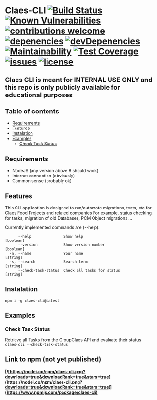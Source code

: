 # Claes-CLI [![Build Status](https://img.shields.io/travis/groupclaes/claes-cli/master.svg )](https://travis-ci.org/groupclaes/claes-cli) [![Known Vulnerabilities](https://snyk.io/test/github/groupclaes/claes-cli/badge.svg)](https://snyk.io/test/github/groupclaes/claes-cli) [![contributions welcome](https://img.shields.io/badge/contributions-welcome-brightgreen.svg?style=flat)](https://github.com/dwyl/esta/issues) [![depenencies](https://status.david-dm.org/gh/groupclaes/claes-cli.svg)](https://david-dm.org/groupclaes/claes-cli) [![devDepenencies](https://status.david-dm.org/gh/groupclaes/claes-cli.svg?type=dev)](https://david-dm.org/groupclaes/claes-cli?type=dev) [![Maintainability](https://api.codeclimate.com/v1/badges/673debd507b01daa20ea/maintainability)](https://codeclimate.com/github/groupclaes/claes-cli/maintainability) [![Test Coverage](https://api.codeclimate.com/v1/badges/673debd507b01daa20ea/test_coverage)](https://codeclimate.com/github/groupclaes/claes-cli/test_coverage) [![issues](https://img.shields.io/github/issues/groupclaes/claes-cli.svg )](https://github.com/groupclaes/claes-cli) [![license](https://img.shields.io/github/license/groupclaes/claes-cli)](https://github.com/groupclaes/claes-cli)

## Claes CLI is meant for INTERNAL USE ONLY and this repo is only publicly available for educational purposes


## Table of contents
 - [Requirements](#Requirements)
 - [Features](#Features)
 - [Instalation](#Installation)
 - [Examples](#Examples)
   - [Check Task Status](#Check-Task-Status)


## Requirements
 * NodeJS (any version above 8 should work)
 * Internet connection (obviously)
 * Common sense (probably ok)

## Features
This CLI application is designed to run/automate migrations, tests, etc for Claes Food Projects and related companies
For example, status checking for tasks, migration of old Databases, PCM Object migrations ...

Currently implemented commands are (--help): 
```
      --help               Show help                                   [boolean]
      --version            Show version number                         [boolean]
  -n, --name               Your name                                    [string]
  -s, --search             Search term                                  [string]
      --check-task-status  Check all tasks for status                   [string]
```

## Instalation
`npm i -g claes-cli@latest`

## Examples
### Check Task Status 
Retrieve all Tasks from the GroupClaes API and evaluate their status  
`claes-cli --check-task-status`

## Link to npm (not yet published)
#### [![https://nodei.co/npm/claes-cli.png?downloads=true&downloadRank=true&stars=true](https://nodei.co/npm/claes-cli.png?downloads=true&downloadRank=true&stars=true)](https://www.npmjs.com/package/claes-cli)
